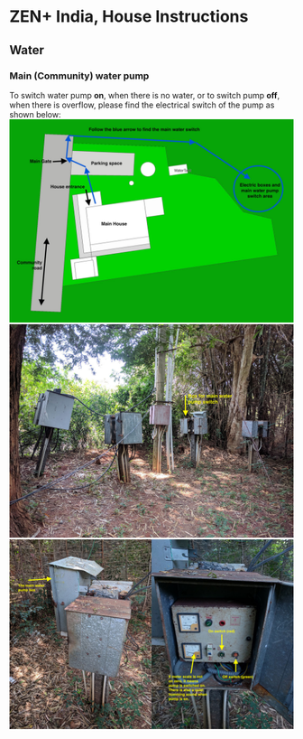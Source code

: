 # ZEN+ India, House Instructions

## Water

### Main (Community) water pump

To switch water pump **on**, when there is no water, or to switch pump **off**, when there is overflow, please find the electrical switch of the pump as shown below:
![path layout](images/TopLayout.jpg)
![elecric boxes](images/community_electricity-1.jpg)
![elecric boxes and switch](images/community_electricity-2.jpg)

